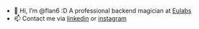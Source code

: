 - 👋 Hi, I’m @flan6 :D A professional backend magician at [Eulabs](https://www.linkedin.com/company/eulabs/)
- 📫 Contact me via [linkedin](https://www.linkedin.com/in/flander-abreu-43136a173) or [instagram](https://www.instagram.com/flannn6)

<!---
flan6/flan6 is a ✨ special ✨ repository because its `README.md` (this file) appears on your GitHub profile.
You can click the Preview link to take a look at your changes.
--->
